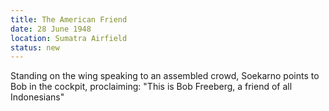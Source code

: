 ```yaml
---
title: The American Friend
date: 28 June 1948
location: Sumatra Airfield
status: new
---
```


Standing on the wing speaking to an assembled crowd, Soekarno points to Bob in the cockpit, proclaiming: "This is Bob Freeberg, a friend of all Indonesians"
